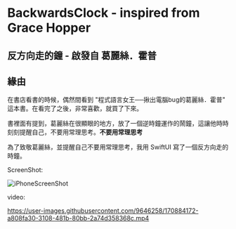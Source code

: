 # BackwardsClock - inspired from Grace Hopper

## 反方向走的鐘 - 啟發自 葛麗絲．霍普

## 緣由
在書店看書的時候，偶然間看到 "程式語言女王──揪出電腦bug的葛麗絲．霍普" 這本書。在看完了之後，非常喜歡，就買了下來。

書裡面有提到，葛麗絲在很顯眼的地方，放了一個逆時鐘運作的鬧鐘，這讓他時時刻刻提醒自己，不要用常理思考。**不要用常理思考**

為了致敬葛麗絲，並提醒自己不要用常理思考，我用 SwiftUI 寫了一個反方向走的時鐘。

ScreenShot:

![iPhoneScreenShot](https://user-images.githubusercontent.com/9646258/170884163-cb6d2a7d-65a9-45b2-a83a-a5686a0e142b.png)

video:

https://user-images.githubusercontent.com/9646258/170884172-a808fa30-3108-481b-80bb-2a74d358368c.mp4

